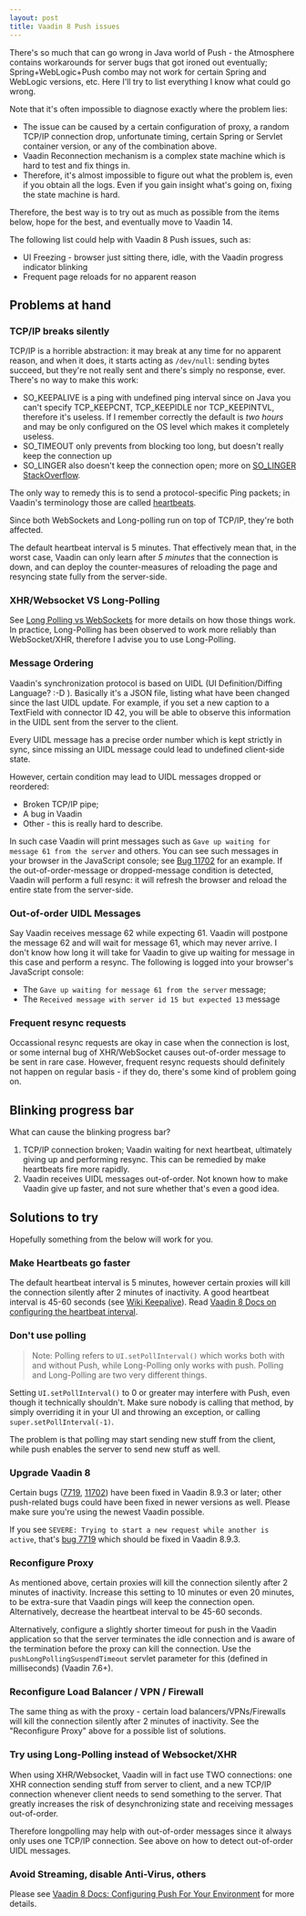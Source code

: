 ```yaml
---
layout: post
title: Vaadin 8 Push issues
---
```


There's so much that can go wrong in Java world of Push - the Atmosphere contains
workarounds for server bugs that got ironed out eventually; Spring+WebLogic+Push
combo may not work for certain Spring and WebLogic versions, etc. Here I'll try
to list everything I know what could go wrong.

Note that it's often impossible to diagnose exactly where the problem lies:

* The issue can be caused by a certain configuration of proxy, a random TCP/IP
  connection drop, unfortunate timing, certain Spring or Servlet container version,
  or any of the combination above.
* Vaadin Reconnection mechanism is a complex state machine which is hard to test
  and fix things in.
* Therefore, it's almost impossible to figure out what the problem is, even if
  you obtain all the logs. Even if you gain insight what's going on, fixing
  the state machine is hard.
  
Therefore, the best way is to try out as much as possible from the items below,
hope for the best, and eventually move to Vaadin 14.

The following list could help with Vaadin 8 Push issues, such as:

* UI Freezing - browser just sitting there, idle, with the Vaadin progress indicator blinking
* Frequent page reloads for no apparent reason

## Problems at hand

### TCP/IP breaks silently

TCP/IP is a horrible abstraction: it may break at any time for no apparent reason,
and when it does, it starts acting as `/dev/null`: sending bytes succeed,
but they're not really sent and there's simply no response, ever. There's no way to make this work:

* SO_KEEPALIVE is a ping with undefined ping interval since on Java you can't specify
  TCP_KEEPCNT, TCP_KEEPIDLE nor TCP_KEEPINTVL, therefore it's useless. If I remember
  correctly the default is *two hours* and may be only configured on the OS level
  which makes it completely useless.
* SO_TIMEOUT only prevents from blocking too long, but doesn't really keep the connection up
* SO_LINGER also doesn't keep the connection open; more on [SO_LINGER StackOverflow](https://stackoverflow.com/questions/3757289/when-is-tcp-option-so-linger-0-required).

The only way to remedy this is to send a protocol-specific Ping packets; in Vaadin's terminology those are called
[heartbeats](https://vaadin.com/docs/v8/framework/application/application-lifecycle.html).

Since both WebSockets and Long-polling run on top of TCP/IP, they're both affected.

The default heartbeat interval is 5 minutes. That effectively mean that, in the worst
case, Vaadin can only learn after *5 minutes* that the connection is down,
and can deploy the counter-measures of reloading the page and resyncing state fully
from the server-side.

### XHR/Websocket VS Long-Polling

See [Long Polling vs WebSockets](../long-polling-vs-websockets/) for more details
on how those things work. In practice, Long-Polling has been observed to work
more reliably than WebSocket/XHR, therefore I advise you to use Long-Polling. 

### Message Ordering

Vaadin's synchronization protocol is based on UIDL (UI Definition/Diffing Language? :-D ).
Basically it's a JSON file, listing what have been changed since the last UIDL update. For example,
if you set a new caption to a TextField with connector ID 42, you will be able to
observe this information in the UIDL sent from the server to the client.

Every UIDL message has a precise order number which is kept strictly in sync, since
missing an UIDL message could lead to undefined client-side state.

However, certain condition may lead to UIDL messages dropped or reordered:

* Broken TCP/IP pipe;
* A bug in Vaadin
* Other - this is really hard to describe.

In such case Vaadin will print messages such as `Gave up waiting for message 61 from the server` and others.
You can see such messages in your browser in the JavaScript console; see [Bug 11702](https://github.com/vaadin/framework/issues/11702)
for an example. If the out-of-order-message or dropped-message condition is detected,
Vaadin will perform a full resync: it will refresh the browser and reload the
entire state from the server-side.

### Out-of-order UIDL Messages

Say Vaadin receives message 62
while expecting 61. Vaadin will postpone the message 62 and will wait for message 61,
which may never arrive. I don't know how long it will take for Vaadin to
give up waiting for message in this case and perform a resync.
The following is logged into your browser's JavaScript console:

* The `Gave up waiting for message 61 from the server` message;
* The `Received message with server id 15 but expected 13` message

### Frequent resync requests

Occassional resync requests are okay in case when the connection is lost, or
some internal bug of XHR/WebSocket causes out-of-order message to be sent in rare
case. However, frequent resync requests should definitely not happen on regular basis -
if they do, there's some kind of problem going on.

## Blinking progress bar

What can cause the blinking progress bar?

1. TCP/IP connection broken; Vaadin waiting for next heartbeat, ultimately giving up
   and performing resync. This can be remedied by make heartbeats fire more rapidly.
2. Vaadin receives UIDL messages out-of-order. Not known how to
   make Vaadin give up faster, and not sure whether that's even a good idea.

## Solutions to try

Hopefully something from the below will work for you.

### Make Heartbeats go faster

The default heartbeat interval is 5 minutes, however certain proxies will kill the
connection silently after 2 minutes of inactivity. A good heartbeat interval is
45-60 seconds (see [Wiki Keepalive](https://en.wikipedia.org/wiki/Keepalive)).
Read [Vaadin 8 Docs on configuring the heartbeat interval](https://vaadin.com/docs/v8/framework/articles/CleaningUpResourcesInAUI.html).

### Don't use polling

> Note: Polling refers to `UI.setPollInterval()` which works both with and without Push,
while Long-Polling only works with push. Polling and Long-Polling are two very different things.

Setting `UI.setPollInterval()` to 0 or greater may interfere with Push, even though
it technically shouldn't. Make sure nobody is calling that method, by simply overriding it
in your UI and throwing an exception, or calling `super.setPollInterval(-1)`.

The problem is that polling may start sending new stuff from the client, while push
enables the server to send new stuff as well.

### Upgrade Vaadin 8

Certain bugs ([7719](https://github.com/vaadin/framework/issues/7719), [11702](https://github.com/vaadin/framework/issues/11702)) have been fixed
in Vaadin 8.9.3 or later; other push-related bugs could have been fixed in newer versions as well.
Please make sure you're using the newest Vaadin possible.

If you see `SEVERE: Trying to start a new request while another is active`, that's [bug 7719](https://github.com/vaadin/framework/issues/7719)
which should be fixed in Vaadin 8.9.3.

### Reconfigure Proxy

As mentioned above, certain proxies will kill the connection silently after 2 minutes
of inactivity. Increase this setting to 10 minutes or even 20 minutes, to be extra-sure
that Vaadin pings will keep the connection open. Alternatively, decrease the heartbeat
interval to be 45-60 seconds.

Alternatively, configure a slightly shorter timeout for push in the Vaadin application
so that the server terminates the idle connection and is aware of the termination
before the proxy can kill the connection. Use the
`pushLongPollingSuspendTimeout` servlet parameter for this
(defined in milliseconds) (Vaadin 7.6+).

### Reconfigure Load Balancer / VPN / Firewall

The same thing as with the proxy - certain load balancers/VPNs/Firewalls will kill the connection
silently after 2 minutes of inactivity. See the "Reconfigure Proxy" above for
a possible list of solutions.

### Try using Long-Polling instead of Websocket/XHR

When using XHR/Websocket, Vaadin will in fact use TWO connections: one XHR
connection sending stuff from server to client, and a new TCP/IP connection whenever
client needs to send something to the server. That greatly increases the risk of
desynchronizing state and receiving messages out-of-order.

Therefore longpolling may help with out-of-order messages since it always only uses one TCP/IP
connection. See above on how to detect out-of-order UIDL messages.

### Avoid Streaming, disable Anti-Virus, others

Please see [Vaadin 8 Docs: Configuring Push For Your Environment](https://vaadin.com/docs/v8/framework/articles/ConfiguringPushForYourEnvironment.html)
for more details.
